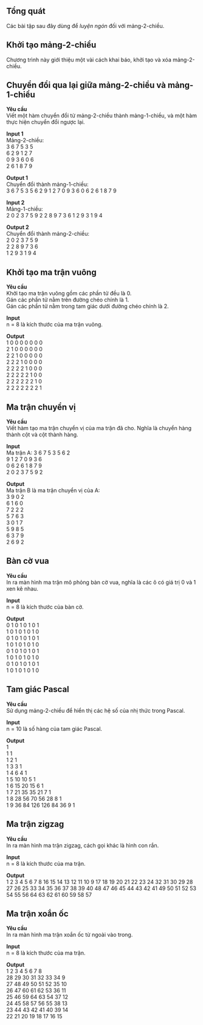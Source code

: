 ## Tổng quát

Các bài tập sau đây dùng để *luyện ngón* đối với mảng-2-chiều.   

## Khởi tạo mảng-2-chiều
Chương trình này giới thiệu một vài cách khai báo, khởi tạo và xóa mảng-2-chiều.  

## Chuyển đổi qua lại giữa mảng-2-chiều và mảng-1-chiều
**Yêu cầu**  
Viết một hàm chuyển đổi từ mảng-2-chiều thành mảng-1-chiều, và một hàm thực hiện chuyển đổi ngược lại.  

**Input 1**  
Mảng-2-chiều:  
3 6 7 5 3 5  
6 2 9 1 2 7  
0 9 3 6 0 6  
2 6 1 8 7 9  

**Output 1**  
Chuyển đổi thành mảng-1-chiều:  
3 6 7 5 3 5 6 2 9 1 2 7 0 9 3 6 0 6 2 6 1 8 7 9  

**Input 2**  
Mảng-1-chiều:  
2 0 2 3 7 5 9 2 2 8 9 7 3 6 1 2 9 3 1 9 4  

**Output 2**  
Chuyển đổi thành mảng-2-chiều:  
2 0 2 3 7 5 9  
2 2 8 9 7 3 6  
1 2 9 3 1 9 4  

## Khởi tạo ma trận vuông
**Yêu cầu**  
Khởi tạo ma trận vuông gồm các phần tử đều là 0.  
Gán các phần tử nằm trên đường chéo chính là 1.  
Gán các phần tử nằm trong tam giác dưới đường chéo chính là 2.  

**Input**  
n = 8 là kích thước của ma trận vuông.  

**Output**  
1 0 0 0 0 0 0 0  
2 1 0 0 0 0 0 0  
2 2 1 0 0 0 0 0  
2 2 2 1 0 0 0 0  
2 2 2 2 1 0 0 0  
2 2 2 2 2 1 0 0  
2 2 2 2 2 2 1 0  
2 2 2 2 2 2 2 1  

## Ma trận chuyển vị
**Yêu cầu**  
Viết hàm tạo ma trận chuyển vị của ma trận đã cho. Nghĩa là chuyển hàng thành cột và cột thành hàng.  

**Input**  
Ma trận A:
3 6 7 5 3 5 6 2  
9 1 2 7 0 9 3 6  
0 6 2 6 1 8 7 9  
2 0 2 3 7 5 9 2  

**Output**  
Ma trận B là ma trận chuyển vị của A:  
3 9 0 2  
6 1 6 0  
7 2 2 2  
5 7 6 3  
3 0 1 7  
5 9 8 5  
6 3 7 9  
2 6 9 2  

## Bàn cờ vua
**Yêu cầu**  
In ra màn hình ma trận mô phỏng bàn cờ vua, nghĩa là các ô có giá trị 0 và 1 xen kẽ nhau.  

**Input**  
n = 8 là kích thước của bàn cờ.  

**Output**  
0  1  0  1  0  1  0  1  
1  0  1  0  1  0  1  0  
0  1  0  1  0  1  0  1  
1  0  1  0  1  0  1  0  
0  1  0  1  0  1  0  1  
1  0  1  0  1  0  1  0  
0  1  0  1  0  1  0  1  
1  0  1  0  1  0  1  0  


## Tam giác Pascal
**Yêu cầu**  
Sử dụng mảng-2-chiều để hiển thị các hệ số của nhị thức trong Pascal.

**Input**  
n = 10 là số hàng của tam giác Pascal.  

**Output**  
   1  
   1   1  
   1   2   1  
   1   3   3   1  
   1   4   6   4   1  
   1   5  10  10   5   1  
   1   6  15  20  15   6   1  
   1   7  21  35  35  21   7   1  
   1   8  28  56  70  56  28   8   1  
   1   9  36  84 126 126  84  36   9   1  


## Ma trận zigzag
**Yêu cầu**  
In ra màn hình ma trận zigzag, cách gọi khác là hình con rắn.  

**Input**  
n = 8 là kích thước của ma trận.    

**Output**  
    1    2     3    4    5    6     7    8
  16  15  14  13  12  11  10    9
  17  18  19  20  21  22  23  24
  32  31  30  29  28  27  26  25
  33  34  35  36  37  38  39  40
  48  47  46  45  44  43  42  41
  49  50  51  52  53  54  55  56
  64  63  62  61  60  59  58  57

## Ma trận xoắn ốc
**Yêu cầu**  
In ra màn hình ma trận xoắn ốc từ ngoài vào trong.  

**Input**  
n = 8 là kích thước của ma trận.    

**Output**  
    1    2     3    4    5    6     7    8  
  28  29  30  31  32  33  34    9  
  27  48  49  50  51  52  35  10  
  26  47  60  61  62  53  36  11  
  25  46  59  64  63  54  37  12  
  24  45  58  57  56  55  38  13  
  23  44  43  42  41  40  39  14  
  22  21  20  19  18  17  16  15  